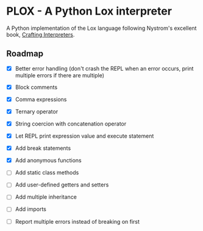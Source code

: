 # PLOX - A Python Lox interpreter

A Python implementation of the Lox language following Nystrom's excellent book, [Crafting Interpreters](https://craftinginterpreters.com).

## Roadmap

* [x] Better error handling (don't crash the REPL when an error occurs, print multiple errors if there are multiple)

* [x] Block comments
* [x] Comma expressions
* [x] Ternary operator
* [x] String coercion with concatenation operator
* [x] Let REPL print expression value and execute statement
* [x] Add break statements
* [x] Add anonymous functions
* [ ] Add static class methods
* [ ] Add user-defined getters and setters
* [ ] Add multiple inheritance
* [ ] Add imports
* [ ] Report multiple errors instead of breaking on first